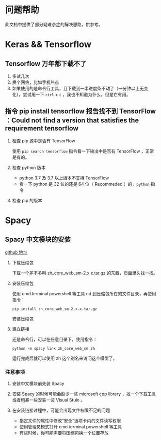# 问题帮助

此文档中提供了部分疑难杂症的解决思路，供参考。

# Keras && Tensorflow 

## Tensorflow 万年都下载不了

1. 多试几次
2. 换个网络，比如手机热点
3. 如果使用的是命令行工具，且下载到一半进度条不动了（一分钟以上无变化），尝试用一下 `ctrl` + `c` ，我也不知道为什么，但是它有用。

## 指令 pip install tensorflow 报告找不到 TensorFlow ：Could not find a version that satisfies the requirement tensorflow

1. 检查 pip 源中是否有 TensorFlow
   
   使用 `pip search tensorflow` 指令看一下输出中是否有 TensorFlow ，正常是有的。
2. 检查 python 版本

    - python 3.7 及 3.7 以上版本不支持 TensorFlow
    - 看一下 python 是 32 位的还是 64 位（ Recommeded ）的，`python` 指令
3. 检查 pip 的版本

# Spacy

## Spacy 中文模块的安装

[github 地址](https://github.com/howl-anderson/Chinese_models_for_SpaCy)

1. 下载压缩包
   
    下载一个差不多叫 zh_core_web_sm-2.x.x.tar.gz 的东西，页面里头找一找。
2. 安装压缩包
    
    使用 cmd terminal powershell 等工具 cd 到压缩包所在的文件目录，再使用指令：
    ``` shell
    pip install zh_core_web_sm-2.x.x.tar.gz
    ```
    安装压缩包
3. 建立链接

    还是命令行，可以在任意目录下，使用指令：
    ``` shell
    python -m spacy link zh_core_web_sm zh
    ```
    运行完成后就可以使用 zh 这个别名来访问这个模型了。

### 注意事项

1. 安装中文模块前先装 Spacy

1. 安装 Spacy 的时候可能会缺少一些 microsoft cpp library ，找一个下载工具或者粗暴一些安装一波 Visual Stuio 。

2. 在安装链接过程中，可能会出现文件权限不足的问题
   
    - 指定文件的属性中修改“安全”选项卡内的文件读写权限
    - 使用管理员模式打开 cmd terminal powershell 等工具
    - 有些时候，你可能需要将压缩包换一个位置存放
